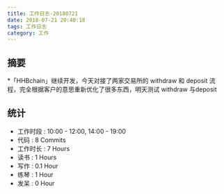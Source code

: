 ```yaml
---
title: 工作日志-20180721
date: 2018-07-21 20:40:18
tags: 工作日志
category: 工作
---
```


## 摘要

*「HHBchain」继续开发，今天对接了两家交易所的 withdraw 和 deposit 流程，完全根据客户的意思重新优化了很多东西，明天测试 withdraw 与deposit

## 统计

* 工作时段 : 10:00 - 12:00, 14:00 - 19:00
* 代码 : 8 Commits 
* 工作时长 : 7 Hours
* 读书 : 1 Hours
* 写作 : 0.1 Hour
* 练琴 : 1 Hour
* 发呆 : 0 Hour
